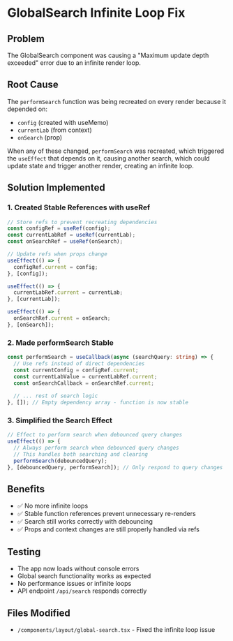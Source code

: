 # GlobalSearch Infinite Loop Fix

## Problem
The GlobalSearch component was causing a "Maximum update depth exceeded" error due to an infinite render loop.

## Root Cause
The `performSearch` function was being recreated on every render because it depended on:
- `config` (created with useMemo)
- `currentLab` (from context)
- `onSearch` (prop)

When any of these changed, `performSearch` was recreated, which triggered the `useEffect` that depends on it, causing another search, which could update state and trigger another render, creating an infinite loop.

## Solution Implemented

### 1. Created Stable References with useRef
```typescript
// Store refs to prevent recreating dependencies
const configRef = useRef(config);
const currentLabRef = useRef(currentLab);
const onSearchRef = useRef(onSearch);

// Update refs when props change
useEffect(() => {
  configRef.current = config;
}, [config]);

useEffect(() => {
  currentLabRef.current = currentLab;
}, [currentLab]);

useEffect(() => {
  onSearchRef.current = onSearch;
}, [onSearch]);
```

### 2. Made performSearch Stable
```typescript
const performSearch = useCallback(async (searchQuery: string) => {
  // Use refs instead of direct dependencies
  const currentConfig = configRef.current;
  const currentLabValue = currentLabRef.current;
  const onSearchCallback = onSearchRef.current;
  
  // ... rest of search logic
}, []); // Empty dependency array - function is now stable
```

### 3. Simplified the Search Effect
```typescript
// Effect to perform search when debounced query changes
useEffect(() => {
  // Always perform search when debounced query changes
  // This handles both searching and clearing
  performSearch(debouncedQuery);
}, [debouncedQuery, performSearch]); // Only respond to query changes
```

## Benefits
- ✅ No more infinite loops
- ✅ Stable function references prevent unnecessary re-renders
- ✅ Search still works correctly with debouncing
- ✅ Props and context changes are still properly handled via refs

## Testing
- The app now loads without console errors
- Global search functionality works as expected
- No performance issues or infinite loops
- API endpoint `/api/search` responds correctly

## Files Modified
- `/components/layout/global-search.tsx` - Fixed the infinite loop issue
